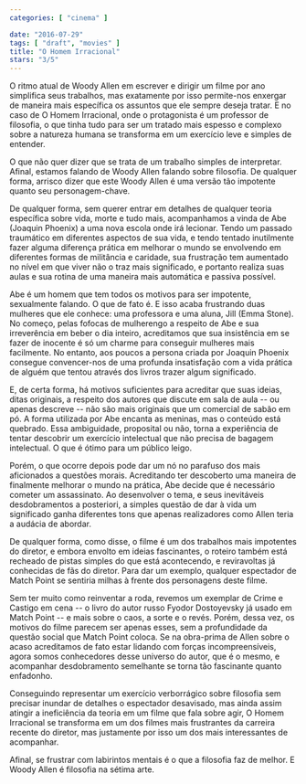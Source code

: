 ```yaml
---
categories: [ "cinema" ]

date: "2016-07-29"
tags: [ "draft", "movies" ]
title: "O Homem Irracional"
stars: "3/5"
---
```

O ritmo atual de Woody Allen em escrever e dirigir um filme por ano simplifica seus trabalhos, mas exatamente por isso permite-nos enxergar de maneira mais específica os assuntos que ele sempre deseja tratar. E no caso de O Homem Irracional, onde o protagonista é um professor de filosofia, o que tinha tudo para ser um tratado mais espesso e complexo sobre a natureza humana se transforma em um exercício leve e simples de entender.

O que não quer dizer que se trata de um trabalho simples de interpretar. Afinal, estamos falando de Woody Allen falando sobre filosofia. De qualquer forma, arrisco dizer que este Woody Allen é uma versão tão impotente quanto seu personagem-chave.

De qualquer forma, sem querer entrar em detalhes de qualquer teoria específica sobre vida, morte e tudo mais, acompanhamos a vinda de Abe (Joaquin Phoenix) a uma nova escola onde irá lecionar. Tendo um passado traumático em diferentes aspectos de sua vida, e tendo tentado inutilmente fazer alguma diferença prática em melhorar o mundo se envolvendo em diferentes formas de militância e caridade, sua frustração tem aumentado no nível em que viver não o traz mais significado, e portanto realiza suas aulas e sua rotina de uma maneira mais automática e passiva possível.

Abe é um homem que tem todos os motivos para ser impotente, sexualmente falando. O que de fato é. E isso acaba frustrando duas mulheres que ele conhece: uma professora e uma aluna, Jill (Emma Stone). No começo, pelas fofocas de mulherengo a respeito de Abe e sua irreverência em beber o dia inteiro, acreditamos que sua insistência em se fazer de inocente é só um charme para conseguir mulheres mais facilmente. No entanto, aos poucos a persona criada por 	Joaquin Phoenix consegue convencer-nos de uma profunda insatisfação com a vida prática de alguém que tentou através dos livros trazer algum significado.

E, de certa forma, há motivos suficientes para acreditar que suas ideias, ditas originais, a respeito dos autores que discute em sala de aula -- ou apenas descreve -- não são mais originais que um comercial de sabão em pó. A forma utilizada por Abe encanta as meninas, mas o conteúdo está quebrado. Essa ambiguidade, proposital ou não, torna a experiência de tentar descobrir um exercício intelectual que não precisa de bagagem intelectual. O que é ótimo para um público leigo.

Porém, o que ocorre depois pode dar um nó no parafuso dos mais aficionados a questões morais. Acreditando ter descoberto uma maneira de finalmente melhorar o mundo na prática, Abe decide que é necessário cometer um assassinato. Ao desenvolver o tema, e seus inevitáveis desdobramentos a posteriori, a simples questão de dar à vida um significado ganha diferentes tons que apenas realizadores como Allen teria a audácia de abordar.

De qualquer forma, como disse, o filme é um dos trabalhos mais impotentes do diretor, e embora envolto em ideias fascinantes, o roteiro também está recheado de pistas simples do que está acontecendo, e reviravoltas já conhecidas de fãs do diretor. Para dar um exemplo, qualquer espectador de Match Point se sentiria milhas à frente dos personagens deste filme.

Sem ter muito como reinventar a roda, revemos um exemplar de Crime e Castigo em cena -- o livro do autor russo Fyodor Dostoyevsky já usado em Match Point -- e mais sobre o caos, a sorte e o revés. Porém, dessa vez, os motivos do filme parecem ser apenas esses, sem a profundidade da questão social que Match Point coloca. Se na obra-prima de Allen sobre o acaso acreditamos de fato estar lidando com forças incompreensíveis, agora somos conhecedores desse universo do autor, que é o mesmo, e acompanhar desdobramento semelhante se torna tão fascinante quanto enfadonho.

Conseguindo representar um exercício verborrágico sobre filosofia sem precisar inundar de detalhes o espectador desavisado, mas ainda assim atingir a ineficiência da teoria em um filme que fala sobre agir, O Homem Irracional se transforma em um dos filmes mais frustrantes da carreira recente do diretor, mas justamente por isso um dos mais interessantes de acompanhar.

Afinal, se frustrar com labirintos mentais é o que a filosofia faz de melhor. E Woody Allen é filosofia na sétima arte.
